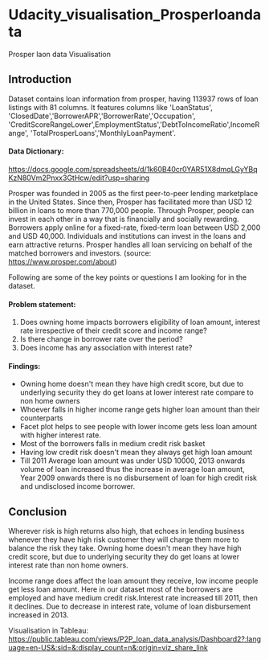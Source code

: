 # Udacity_visualisation_Prosperloandata
Prosper laon data Visualisation

## Introduction

Dataset contains loan information from prosper, having 113937 rows of loan listings with 81 columns.
It features columns like 'LoanStatus', 'ClosedDate','BorrowerAPR','BorrowerRate','Occupation', 'CreditScoreRangeLower',EmploymentStatus','DebtToIncomeRatio',IncomeRange',
'TotalProsperLoans','MonthlyLoanPayment'.

#### Data Dictionary:

https://docs.google.com/spreadsheets/d/1k60B40cr0YAR51X8dmqLGyYBqKzN80Vm2Pnxx3GtHcw/edit?usp=sharing


Prosper was founded in 2005 as the first peer-to-peer lending marketplace in the United States. Since then, Prosper has facilitated more than USD 12 billion in loans to more than 770,000 people.
Through Prosper, people can invest in each other in a way that is financially and socially rewarding. Borrowers apply online for a fixed-rate, fixed-term loan between USD 2,000 and USD 40,000. Individuals and institutions can invest in the loans and earn attractive returns. Prosper handles all loan servicing on behalf of the matched borrowers and investors. 
(source: https://www.prosper.com/about)


Following are some of the key points or questions I am looking for in the dataset.
#### Problem statement:
1. Does owning home impacts borrowers eligibility of loan amount, interest rate irrespective of their credit score and income range?
2. Is there change in borrower rate over the period?
3. Does income has any association with interest rate?

#### Findings:
- Owning home doesn't mean they have high credit score, but due to underlying security they do get loans at lower interest rate compare to non home owners
- Whoever falls in higher income range gets higher loan amount than their counterparts
- Facet plot helps to see people with lower income gets less loan amount with higher interest rate.
- Most of the borrowers falls in medium credit risk basket
- Having low credit risk doesn't mean they always get high loan amount
- Till 2011 Average loan amount was under USD 10000, 2013 onwards volume of loan increased thus the increase in average loan amount, Year 2009 onwards there is no disbursement of loan for high credit risk and undisclosed income borrower.

## Conclusion
   Wherever risk is high returns also high, that echoes in lending business whenever they have high risk customer they will charge them more to balance the risk they take. Owning home doesn't mean they have high credit score, but due to underlying security they do get loans at lower interest rate than non home owners.

   Income range does affect the loan amount they receive, low income people get less loan amount. Here in our dataset most of the borrowers are employed and have medium credit risk.Interest rate increased till 2011, then it declines. Due to decrease in interest rate, volume of loan disbursement increased in 2013.


   Visualisation in Tableau:
   https://public.tableau.com/views/P2P_loan_data_analysis/Dashboard2?:language=en-US&:sid=&:display_count=n&:origin=viz_share_link 
   
